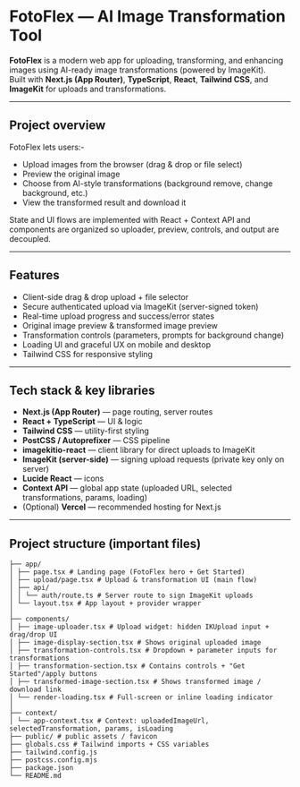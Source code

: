#  FotoFlex — AI Image Transformation Tool 

**FotoFlex** is a modern web app for uploading, transforming, and enhancing images using AI-ready image transformations (powered by ImageKit).  
Built with **Next.js (App Router)**, **TypeScript**, **React**, **Tailwind CSS**, and **ImageKit** for uploads and transformations.

---

##  Project overview

FotoFlex lets users:- 

- Upload images from the browser (drag & drop or file select)
- Preview the original image
- Choose from AI-style transformations (background remove, change background, etc.)
- View the transformed result and download it

State and UI flows are implemented with React + Context API and components are organized so uploader, preview, controls, and output are decoupled.

---

##  Features

- Client-side drag & drop upload + file selector
- Secure authenticated upload via ImageKit (server-signed token)
- Real-time upload progress and success/error states
- Original image preview & transformed image preview
- Transformation controls (parameters, prompts for background change)
- Loading UI and graceful UX on mobile and desktop
- Tailwind CSS for responsive styling

---

##  Tech stack & key libraries

- **Next.js (App Router)** — page routing, server routes
- **React + TypeScript** — UI & logic
- **Tailwind CSS** — utility-first styling
- **PostCSS / Autoprefixer** — CSS pipeline
- **imagekitio-react** — client library for direct uploads to ImageKit
- **ImageKit (server-side)** — signing upload requests (private key only on server)
- **Lucide React** — icons
- **Context API** — global app state (uploaded URL, selected transformations, params, loading)
- (Optional) **Vercel** — recommended hosting for Next.js

---

##  Project structure (important files)

```
├── app/
│ ├── page.tsx # Landing page (FotoFlex hero + Get Started)
│ ├── upload/page.tsx # Upload & transformation UI (main flow)
│ ├── api/
│ │ └── auth/route.ts # Server route to sign ImageKit uploads
│ └── layout.tsx # App layout + provider wrapper
│
├── components/
│ ├── image-uploader.tsx # Upload widget: hidden IKUpload input + drag/drop UI
│ ├── image-display-section.tsx # Shows original uploaded image
│ ├── transformation-controls.tsx # Dropdown + parameter inputs for transformations
│ ├── transformation-section.tsx # Contains controls + "Get Started"/apply buttons
│ ├── transformed-image-section.tsx # Shows transformed image / download link
│ └── render-loading.tsx # Full-screen or inline loading indicator
│
├── context/
│ └── app-context.tsx # Context: uploadedImageUrl, selectedTransformation, params, isLoading
├── public/ # public assets / favicon
├── globals.css # Tailwind imports + CSS variables
├── tailwind.config.js
├── postcss.config.mjs
├── package.json
└── README.md

